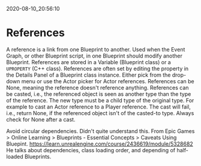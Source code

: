 2020-08-10_20:56:10

# References

A reference is a link from one Blueprint to another.
Used when the Event Graph, or other Blueprint script, in one Blueprint should modify another Blueprint.
References are stored in a Variable (Blueprint class) or a `UPROPERTY` (C++ class).
References are often set by editing the property in the Details Panel of a Blueprint class instance.
Either pick from the drop-down menu or use the Actor picker for Actor references.
References can be None, meaning the reference doesn't reference anything.
References can be casted, i.e., the referenced object is seen as another type than the type of the reference.
The new type must be a child type of the original type.
For example to cast an Actor reference to a Player reference.
The cast will fail, i.e., return None, if the referenced object isn't of the casted-to type.
Always check for None after a cast.

Avoid circular dependencies.
Didn't quite understand this.
From Epic Games > Online Learning > Blueprints - Essential Concepts > Caveats Using Bluepint.
https://learn.unrealengine.com/course/2436619/module/5328682
He talks about dependencies, class loading order, and depending of half-loaded Blueprints.
